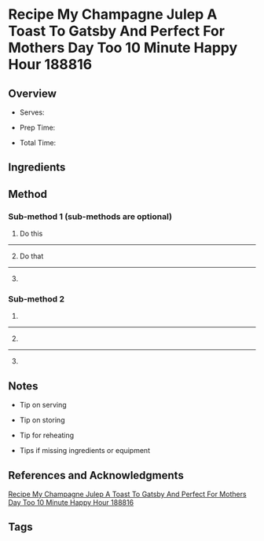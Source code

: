 # Recipe My Champagne Julep A Toast To Gatsby And Perfect For Mothers Day Too 10 Minute Happy Hour 188816

## Overview

- Serves:

- Prep Time:

- Total Time:

## Ingredients



## Method

### Sub-method 1 (sub-methods are optional)

1. Do this
---
2. Do that
---
3.

### Sub-method 2

1.
---
2.
---
3.

## Notes

- Tip on serving

- Tip on storing

- Tip for reheating

- Tips if missing ingredients or equipment

## References and Acknowledgments

[Recipe My Champagne Julep A Toast To Gatsby And Perfect For Mothers Day Too 10 Minute Happy Hour 188816](https://www.thekitchn.com/recipe-my-champagne-julep-a-toast-to-gatsby-and-perfect-for-mothers-day-too-10-minute-happy-hour-188816)

## Tags



